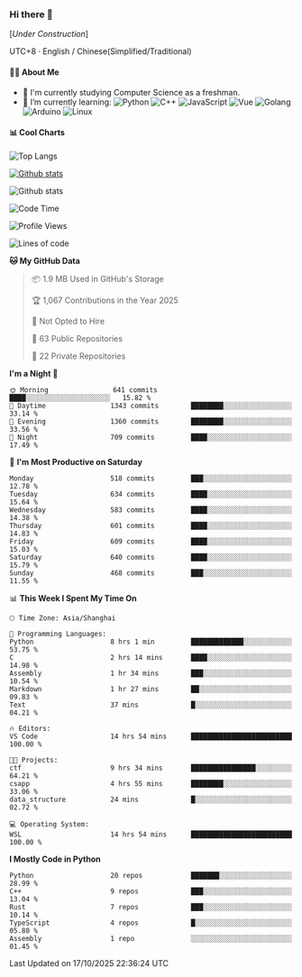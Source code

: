 ### Hi there 👋

\[*Under Construction*\]

UTC+8 · English / Chinese(Simplified/Traditional)

<!--
**NoNormalCreeper/NoNormalCreeper** is a ✨ _special_ ✨ repository because its `README.md` (this file) appears on your GitHub profile.

Here are some ideas to get you started:

- 🔭 I’m currently working on ...
- 🌱 I’m currently learning ...
- 👯 I’m looking to collaborate on ...
- 🤔 I’m looking for help with ...
- 💬 Ask me about ...
- 📫 How to reach me: ...
- 😄 Pronouns: ...
- ⚡ Fun fact: ...
-->

#### 👩‍💻 About Me

- 🏫 I'm currently studying Computer Science as a freshman.
- 🌱 I’m currently learning: 
![Python](https://img.shields.io/badge/-Python-blue?style=flat-square&logo=Python&logoColor=fff)
![C++](https://img.shields.io/badge/-C%2B%2B-00599C?style=flat-square&logo=C%2B%2B&logoColor=fff)
![JavaScript](https://img.shields.io/badge/-JavaScript-ffca18?style=flat-square&logo=JavaScript&logoColor=fff)
![Vue](https://img.shields.io/badge/-Vue-4FC08D?style=flat-square&logo=Vue.js&logoColor=fff)
![Golang](https://img.shields.io/badge/-Go-007d9c?style=flat-square&logo=Go&logoColor=fff)
![Arduino](https://img.shields.io/badge/-Arduino-00979D?style=flat-square&logo=Arduino&logoColor=fff)
![Linux](https://img.shields.io/badge/-Linux-FCC624?style=flat-square&logo=Linux&logoColor=fff)

#### 📊 Cool Charts

![Top Langs](https://readme-stats-zeta-six.vercel.app/api/top-langs/?username=NoNormalCreeper&layout=compact)

[![Github stats](https://readme-stats-zeta-six.vercel.app/api?username=NoNormalCreeper&show=reviews,discussions_started,discussions_answered,prs_merged,prs_merged_percentage)](https://github.com/anuraghazra/github-readme-stats)

![Github stats](https://github-profile-trophy.vercel.app/?username=NoNormalCreeper)


<!--START_SECTION:waka-->
![Code Time](http://img.shields.io/badge/Code%20Time-882%20hrs%2030%20mins-blue)

![Profile Views](http://img.shields.io/badge/Profile%20Views-15-blue)

![Lines of code](https://img.shields.io/badge/From%20Hello%20World%20I%27ve%20Written-4.4%20million%20lines%20of%20code-blue)

**🐱 My GitHub Data** 

> 📦 1.9 MB Used in GitHub's Storage 
 > 
> 🏆 1,067 Contributions in the Year 2025
 > 
> 🚫 Not Opted to Hire
 > 
> 📜 63 Public Repositories 
 > 
> 🔑 22 Private Repositories 
 > 
**I'm a Night 🦉** 

```text
🌞 Morning                641 commits         ████░░░░░░░░░░░░░░░░░░░░░   15.82 % 
🌆 Daytime                1343 commits        ████████░░░░░░░░░░░░░░░░░   33.14 % 
🌃 Evening                1360 commits        ████████░░░░░░░░░░░░░░░░░   33.56 % 
🌙 Night                  709 commits         ████░░░░░░░░░░░░░░░░░░░░░   17.49 % 
```
📅 **I'm Most Productive on Saturday** 

```text
Monday                   518 commits         ███░░░░░░░░░░░░░░░░░░░░░░   12.78 % 
Tuesday                  634 commits         ████░░░░░░░░░░░░░░░░░░░░░   15.64 % 
Wednesday                583 commits         ████░░░░░░░░░░░░░░░░░░░░░   14.38 % 
Thursday                 601 commits         ████░░░░░░░░░░░░░░░░░░░░░   14.83 % 
Friday                   609 commits         ████░░░░░░░░░░░░░░░░░░░░░   15.03 % 
Saturday                 640 commits         ████░░░░░░░░░░░░░░░░░░░░░   15.79 % 
Sunday                   468 commits         ███░░░░░░░░░░░░░░░░░░░░░░   11.55 % 
```


📊 **This Week I Spent My Time On** 

```text
🕑︎ Time Zone: Asia/Shanghai

💬 Programming Languages: 
Python                   8 hrs 1 min         █████████████░░░░░░░░░░░░   53.75 % 
C                        2 hrs 14 mins       ████░░░░░░░░░░░░░░░░░░░░░   14.98 % 
Assembly                 1 hr 34 mins        ███░░░░░░░░░░░░░░░░░░░░░░   10.54 % 
Markdown                 1 hr 27 mins        ██░░░░░░░░░░░░░░░░░░░░░░░   09.83 % 
Text                     37 mins             █░░░░░░░░░░░░░░░░░░░░░░░░   04.21 % 

🔥 Editors: 
VS Code                  14 hrs 54 mins      █████████████████████████   100.00 % 

🐱‍💻 Projects: 
ctf                      9 hrs 34 mins       ████████████████░░░░░░░░░   64.21 % 
csapp                    4 hrs 55 mins       ████████░░░░░░░░░░░░░░░░░   33.06 % 
data_structure           24 mins             █░░░░░░░░░░░░░░░░░░░░░░░░   02.72 % 

💻 Operating System: 
WSL                      14 hrs 54 mins      █████████████████████████   100.00 % 
```

**I Mostly Code in Python** 

```text
Python                   20 repos            ███████░░░░░░░░░░░░░░░░░░   28.99 % 
C++                      9 repos             ███░░░░░░░░░░░░░░░░░░░░░░   13.04 % 
Rust                     7 repos             ███░░░░░░░░░░░░░░░░░░░░░░   10.14 % 
TypeScript               4 repos             █░░░░░░░░░░░░░░░░░░░░░░░░   05.80 % 
Assembly                 1 repo              ░░░░░░░░░░░░░░░░░░░░░░░░░   01.45 % 
```




 Last Updated on 17/10/2025 22:36:24 UTC
<!--END_SECTION:waka-->

